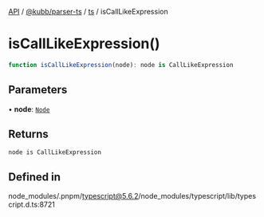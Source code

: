 [API](../../../../../packages.md) / [@kubb/parser-ts](../../../index.md) / [ts](../index.md) / isCallLikeExpression

# isCallLikeExpression()

```ts
function isCallLikeExpression(node): node is CallLikeExpression
```

## Parameters

• **node**: [`Node`](../interfaces/Node.md)

## Returns

`node is CallLikeExpression`

## Defined in

node\_modules/.pnpm/typescript@5.6.2/node\_modules/typescript/lib/typescript.d.ts:8721
